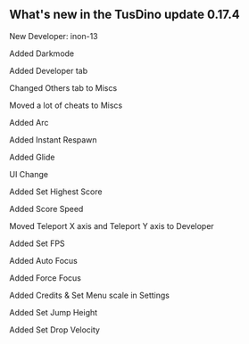 ## What's new in the TusDino update 0.17.4
New Developer: inon-13

Added Darkmode

Added Developer tab

Changed Others tab to Miscs

Moved a lot of cheats to Miscs

Added Arc

Added Instant Respawn

Added Glide

UI Change

Added Set Highest Score

Added Score Speed

Moved Teleport X axis and Teleport Y axis to Developer

Added Set FPS

Added Auto Focus

Added Force Focus

Added Credits & Set Menu scale in Settings

Added Set Jump Height

Added Set Drop Velocity
